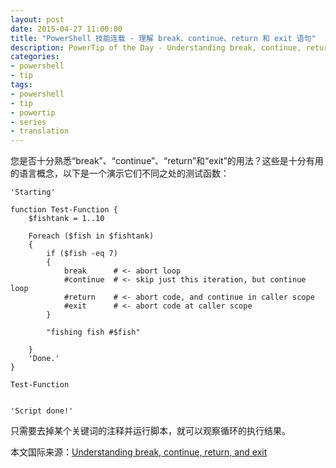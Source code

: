 ```yaml
---
layout: post
date: 2015-04-27 11:00:00
title: "PowerShell 技能连载 - 理解 break、continue、return 和 exit 语句"
description: PowerTip of the Day - Understanding break, continue, return, and exit
categories:
- powershell
- tip
tags:
- powershell
- tip
- powertip
- series
- translation
---
```

您是否十分熟悉“break”、“continue”、“return”和“exit”的用法？这些是十分有用的语言概念，以下是一个演示它们不同之处的测试函数：

    'Starting'
    
    function Test-Function {
        $fishtank = 1..10
    
        Foreach ($fish in $fishtank)
        {
            if ($fish -eq 7)
            {
                break      # <- abort loop
                #continue  # <- skip just this iteration, but continue loop
                #return    # <- abort code, and continue in caller scope
                #exit      # <- abort code at caller scope 
            }
    
            "fishing fish #$fish"
    
        }
        'Done.'
    }
    
    Test-Function
    
    
    'Script done!'

只需要去掉某个关键词的注释并运行脚本，就可以观察循环的执行结果。

<!--more-->
本文国际来源：[Understanding break, continue, return, and exit](http://community.idera.com/powershell/powertips/b/tips/posts/understanding-break-continue-return-and-exit)
